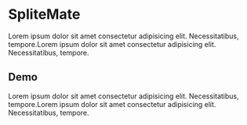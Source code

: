 # SpliteMate
Lorem ipsum dolor sit amet consectetur adipisicing elit. Necessitatibus, tempore.Lorem ipsum dolor sit amet consectetur adipisicing elit. Necessitatibus, tempore.

## Demo
Lorem ipsum dolor sit amet consectetur adipisicing elit. Necessitatibus, tempore.Lorem ipsum dolor sit amet consectetur adipisicing elit. Necessitatibus, tempore.